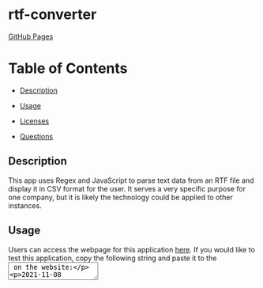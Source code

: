 # rtf-converter

[GitHub Pages](https://coleleg.github.io/rtf-converter) 


 # Table of Contents
  * [Description](#description)
  
  * [Usage](#usage)
  
  * [Licenses](#licenses)
  
  * [Questions](#questions)

  ## Description
  This app uses Regex and JavaScript to parse text data from an RTF file and display it in CSV format for the user.  It serves a very specific purpose for one company, but it is likely the technology could be applied to other instances.
  
  ## Usage
  Users can access the webpage for this application [here](https://coleleg.github.io/rtf-converter).  If you would like to test this application, copy the following string and paste it to the <textarea> on the website:
  
  2021-11-08	15:00:00.0000000	Gravitational 	72.0000	Passed	{\rtf1\ansi\deff0\uc1\ansicpg1252\deftab720{\fonttbl{\f0\fnil\fcharset1 Arial;}{\f1\fnil\fcharset1 Times New Roman;}{\f2\fnil\fcharset2 Wingdings;}{\f3\fnil\fcharset2 Symbol;}}{\colortbl\red0\green0\blue0;\red255\green0\blue0;\red0\green128\blue0;\red0\green0\blue255;\red255\green255\blue0;\red255\green0\blue255;\red128\green0\blue128;\red128\green0\blue0;\red0\green255\blue0;\red0\green255\blue255;\red0\green128\blue128;\red0\green0\blue128;\red255\green255\blue255;\red192\green192\blue192;\red128\green128\blue128;\red0\green0\blue0;}\wpprheadfoot1\paperw12240\paperh15840\margl1880\margr1880\margt1440\margb1440\headery720\footery720\endnhere\sectdefaultcl{\*\generator WPTools_7.000;}{\plain\f1\fs24\cf0 Bacon Wrapped \f1\cf0 Goat Cheese Stuffed Dates(GF)\par }}
2021-11-08	15:00:00.0000000	Gravitational 	72.0000	Passed	{\rtf1\ansi\deff0\uc1\ansicpg1252\deftab720{\fonttbl{\f0\fnil\fcharset1 Arial;}{\f1\fnil\fcharset1 Times New Roman;}{\f2\fnil\fcharset2 Wingdings;}{\f3\fnil\fcharset2 Symbol;}}{\colortbl\red0\green0\blue0;\red255\green0\blue0;\red0\green128\blue0;\red0\green0\blue255;\red255\green255\blue0;\red255\green0\blue255;\red128\green0\blue128;\red128\green0\blue0;\red0\green255\blue0;\red0\green255\blue255;\red0\green128\blue128;\red0\green0\blue128;\red255\green255\blue255;\red192\green192\blue192;\red128\green128\blue128;\red0\green0\blue0;}\wpprheadfoot1\paperw12240\paperh15840\margl1880\margr1880\margt1440\margb1440\headery720\footery720\endnhere\sectdefaultcl{\*\generator WPTools_7.000;}{\plain\f1\fs24\cf0 Tenderloin on Naan\par }}
2021-11-08	15:00:00.0000000	Gravitational 	13.0000	Plated	{\rtf1\ansi\deff0\uc1\ansicpg1252\deftab720{\fonttbl{\f0\fnil\fcharset1 Arial;}{\f1\fnil\fcharset1 Times New Roman;}{\f2\fnil\fcharset2 Wingdings;}{\f3\fnil\fcharset2 Symbol;}}{\colortbl\red0\green0\blue0;\red255\green0\blue0;\red0\green128\blue0;\red0\green0\blue255;\red255\green255\blue0;\red255\green0\blue255;\red128\green0\blue128;\red128\green0\blue0;\red0\green255\blue0;\red0\green255\blue255;\red0\green128\blue128;\red0\green0\blue128;\red255\green255\blue255;\red192\green192\blue192;\red128\green128\blue128;\red0\green0\blue0;}\wpprheadfoot1\paperw12240\paperh15840\margl1880\margr1880\margt1440\margb1440\headery720\footery720\endnhere\sectdefaultcl{\*\generator WPTools_7.000;}{\qc\wpparid0\plain\f1\fs24\cf0\b\ul Served Soup\par \plain\f1\fs24\cf0 White Velvet Soup(.1875)\par }}
2021-11-08	15:00:00.0000000	Gravitational 	27.0000	Plated	{\rtf1\ansi\deff0\uc1\ansicpg1252\deftab720{\fonttbl{\f0\fnil\fcharset1 Arial;}{\f1\fnil\fcharset1 Times New Roman;}{\f2\fnil\fcharset2 Wingdings;}{\f3\fnil\fcharset2 Symbol;}}{\colortbl\red0\green0\blue0;\red255\green0\blue0;\red0\green128\blue0;\red0\green0\blue255;\red255\green255\blue0;\red255\green0\blue255;\red128\green0\blue128;\red128\green0\blue0;\red0\green255\blue0;\red0\green255\blue255;\red0\green128\blue128;\red0\green0\blue128;\red255\green255\blue255;\red192\green192\blue192;\red128\green128\blue128;\red0\green0\blue0;\red128\green128\blue0;\red153\green153\blue255;\red153\green51\blue102;\red255\green255\blue204;\red204\green255\blue255;\red102\green0\blue102;\red255\green128\blue128;\red0\green102\blue204;\red204\green204\blue255;\red0\green204\blue255;\red204\green255\blue204;\red255\green255\blue153;\red153\green204\blue255;\red255\green153\blue204;\red204\green153\blue255;\red255\green204\blue153;\red51\green102\blue255;\red51\green204\blue204;\red153\green204\blue0;\red255\green204\blue0;\red255\green153\blue0;\red255\green102\blue0;\red102\green102\blue153;\red150\green150\blue150;\red0\green51\blue102;\red51\green153\blue102;\red0\green51\blue0;\red51\green51\blue0;\red153\green51\blue0;\red51\green51\blue153;\red51\green51\blue51;\red100\green100\blue100;\red240\green240\blue240;\red160\green160\blue160;\red51\green153\blue255;\red200\green200\blue200;\red55\green55\blue55;\red255\green255\blue225;\red102\green102\blue102;\red95\green140\blue237;\red235\green94\blue96;\red141\green97\blue194;\red45\green150\blue57;\red191\green76\blue145;\red227\green130\blue34;\red55\green127\blue158;\red51\green102\blue153;\red0\green0\blue208;\red212\green212\blue212;}\wpprheadfoot1\paperw12240\paperh15840\margl1880\margr1880\margt1440\margb1440\headery720\footery720\endnhere\sectdefaultcl{\*\generator WPTools_7.000;}{\qc\plain\f1\fs24\cf0\cb0\b\ul Bread Basket\par \plain\f1\fs24\cf0\cb0 French Rolls(4)\par }}
  
  ## Licenses
  This application was made using the MIT license.

  ## Questions
  GitHub: [github.com/coleleg](github.com/coleleg)
 
  Email: coleleg@gmail.com
